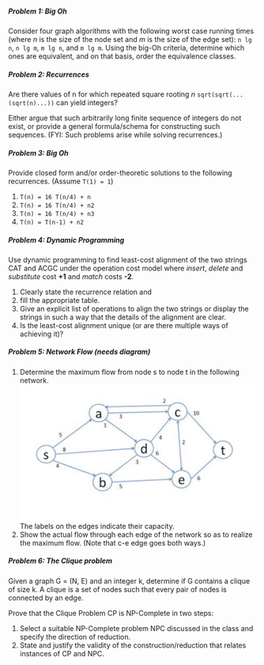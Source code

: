 ##### Problem 1: Big Oh
Consider four graph algorithms with the following worst case running
times (where *n* is the size of the node set and *m* is the size of the edge set):
`n lg n`, `n lg m`, `m lg n`, and `m lg m`. Using the big-Oh criteria, determine
which ones are equivalent, and on that basis, order the equivalence classes.

##### Problem 2: Recurrences
Are there values of n for which repeated square rooting *n*
`sqrt(sqrt(...(sqrt(n)...))` can yield integers? 

Either argue that such arbitrarily long finite sequence of
integers do not exist, or provide a general formula/schema for constructing
such sequences. (FYI: Such problems arise while solving recurrences.)

##### Problem 3: Big Oh
Provide closed form and/or order-theoretic solutions to
the following recurrences. (Assume `T(1) = 1`)
1. `T(n) = 16 T(n/4) + n`
2. `T(n) = 16 T(n/4) + n2`
3. `T(n) = 16 T(n/4) + n3`
4. `T(n) = T(n-1) + n2`

##### Problem 4: Dynamic Programming
Use dynamic programming to find least-cost alignment
of the two strings CAT and ACGC under the operation cost model where
*insert*, *delete* and *substitute* cost **+1** and *match* costs **-2**.

1. Clearly state the recurrence relation and 
2. fill the appropriate table.
3. Give an explicit list of operations to align the two strings or display the
   strings in such a way that the details of the alignment are clear.
4. Is the least-cost alignment unique (or are there multiple ways of achieving it)?

##### Problem 5: Network Flow (needs diagram)
1. Determine the maximum flow from node s to node t in the
   following network. 
   ![graph](https://github.com/mkijowski/Algorithms-Final-Study-Guide/raw/master/graph.png)
   The labels on the edges indicate their capacity.
2. Show the actual flow through each edge of the network so as to realize
   the maximum flow. (Note that c-e edge goes both ways.)

##### Problem 6: The Clique problem
Given a graph G = (N, E) and an integer k,
determine if G contains a clique of size k. A clique is a set of nodes such that
every pair of nodes is connected by an edge.

Prove that the Clique Problem CP is NP-Complete in two steps:
1. Select a suitable NP-Complete problem NPC discussed in the class and
   specify the direction of reduction.
2. State and justify the validity of the construction/reduction that relates
   instances of CP and NPC.

